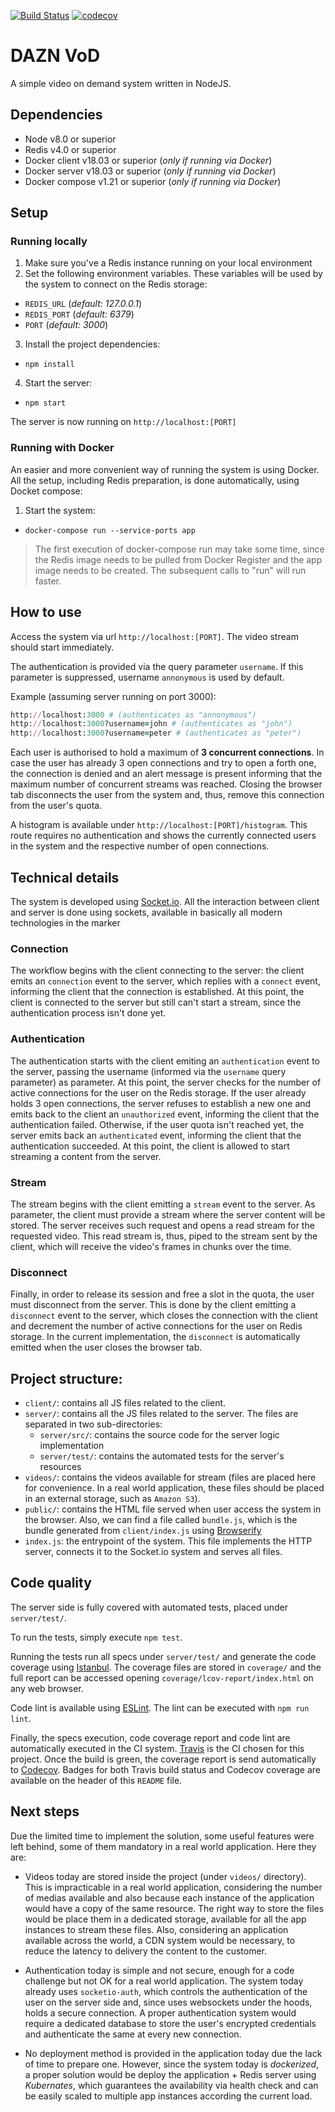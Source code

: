 [![Build Status](https://travis-ci.org/mauricioklein/dazn-vod.svg?branch=master)](https://travis-ci.org/mauricioklein/dazn-vod)
[![codecov](https://codecov.io/gh/mauricioklein/dazn-vod/branch/master/graph/badge.svg)](https://codecov.io/gh/mauricioklein/dazn-vod)

# DAZN VoD

A simple video on demand system written in NodeJS.

## Dependencies

- Node v8.0 or superior
- Redis v4.0 or superior
- Docker client v18.03 or superior (_only if running via Docker_)
- Docker server v18.03 or superior (_only if running via Docker_)
- Docker compose v1.21 or superior (_only if running via Docker_)

## Setup

### Running locally

1. Make sure you've a Redis instance running on your local environment
2. Set the following environment variables. These variables will be used by the system to connect on the Redis storage:
  - `REDIS_URL` (_default: 127.0.0.1_)
  - `REDIS_PORT` (_default: 6379_)
  - `PORT` (_default: 3000_)
3. Install the project dependencies:
  - `npm install`
4. Start the server:
  - `npm start`

The server is now running on `http://localhost:[PORT]`

### Running with Docker

An easier and more convenient way of running the system is using Docker. All the setup, including Redis preparation, is done automatically, using Docket compose:

1. Start the system:
  - `docker-compose run --service-ports app`

> The first execution of docker-compose run may take some time, since the Redis image needs to be pulled from Docker Register and the app image needs to be created. The subsequent calls to "run" will run faster.

## How to use

Access the system via url `http://localhost:[PORT]`. The video stream should start immediately.

The authentication is provided via the query parameter `username`. If this parameter is suppressed, username `annonymous` is used by default.

Example (assuming server running on port 3000):

```ruby
http://localhost:3000 # (authenticates as "annonymous")
http://localhost:3000?username=john # (authenticates as "john")
http://localhost:3000?username=peter # (authenticates as "peter")
```

Each user is authorised to hold a maximum of **3 concurrent connections**. In case the user has already 3 open connections and try to open a forth one, the connection is denied and an alert message is present informing that the maximum number of concurrent streams was reached. Closing the browser tab disconnects the user from the system and, thus, remove this connection from the user's quota.

A histogram is available under `http://localhost:[PORT]/histogram`. This route requires no authentication and shows the currently connected users in the system and the respective number of open connections.

## Technical details

The system is developed using [Socket.io](https://socket.io/). All the interaction between client and server is done using sockets, available in basically all modern technologies in the marker

### Connection

The workflow begins with the client connecting to the server: the client emits an `connection` event to the server, which replies with a `connect` event, informing the client that the connection is established. At this point, the client is connected to the server but still can't start a stream, since the authentication process isn't done yet.

### Authentication

The authentication starts with the client emiting an `authentication` event to the server, passing the username (informed via the `username` query parameter) as parameter. At this point, the server checks for the number of active connections for the user on the Redis storage. If the user already holds 3 open connections, the server refuses to establish a new one and emits back to the client an `unauthorized` event, informing the client that the authentication failed. Otherwise, if the user quota isn't reached yet, the server emits back an `authenticated` event, informing the client that the authentication succeeded. At this point, the client is allowed to start streaming a content from the server.

### Stream

The stream begins with the client emitting a `stream` event to the server. As parameter, the client must provide a stream where the server content will be stored. The server receives such request and opens a read stream for the requested video. This read stream is, thus, piped to the stream sent by the client, which will receive the video's frames in chunks over the time.

### Disconnect

Finally, in order to release its session and free a slot in the quota, the user must disconnect from the server. This is done by the client emitting a `disconnect` event to the server, which closes the connection with the client and decrement the number of active connections for the user on Redis storage. In the current implementation, the `disconnect` is automatically emitted when the user closes the browser tab.

## Project structure:

- `client/`: contains all JS files related to the client.
- `server/`: contains all the JS files related to the server. The files are separated in two sub-directories:
  - `server/src/`: contains the source code for the server logic implementation
  - `server/test/`: contains the automated tests for the server's resources
- `videos/`: contains the videos available for stream (files are placed here for convenience. In a real world application, these files should be placed in an external storage, such as `Amazon S3`).
- `public/`: contains the HTML file served when user access the system in the browser. Also, we can find a file called `bundle.js`, which is the bundle generated from `client/index.js` using [Browserify](http://browserify.org/)
- `index.js`: the entrypoint of the system. This file implements the HTTP server, connects it to the Socket.io system and serves all files.

## Code quality

The server side is fully covered with automated tests, placed under `server/test/`.

To run the tests, simply execute `npm test`.

Running the tests run all specs under `server/test/` and generate the code coverage using [Istanbul](https://istanbul.js.org/). The coverage files are stored in `coverage/` and the full report can be accessed opening `coverage/lcov-report/index.html` on any web browser.

Code lint is available using [ESLint](https://eslint.org/). The lint can be executed with `npm run lint`.

Finally, the specs execution, code coverage report and code lint are automatically executed in the CI system. [Travis](https://travis-ci.org/mauricioklein/dazn-vod) is the CI chosen for this project. Once the build is green, the coverage report is send automatically to [Codecov](https://codecov.io/gh/mauricioklein/dazn-vod). Badges for both Travis build status and Codecov coverage are available on the header of this `README` file.

## Next steps

Due the limited time to implement the solution, some useful features were left behind, some of them mandatory in a real world application. Here they are:

- Videos today are stored inside the project (under `videos/` directory). This is impracticable in a real world application, considering the number of medias available and also because each instance of the application would have a copy of the same resource. The right way to store the files would be place them in a dedicated storage, available for all the app instances to stream these files. Also, considering an application available across the world, a CDN system would be necessary, to reduce the latency to delivery the content to the customer.

- Authentication today is simple and not secure, enough for a code challenge but not OK for a real world application. The system today already uses `socketio-auth`, which controls the authentication of the user on the server side and, since uses websockets under the hoods, holds a secure connection. A proper authentication system would require a dedicated database to store the user's encrypted credentials and authenticate the same at every new connection.

- No deployment method is provided in the application today due the lack of time to prepare one. However, since the system today is _dockerized_, a proper solution would be deploy the application + Redis server using _Kubernates_, which guarantees the availability via health check and can be easily scaled to multiple app instances according the current load.
